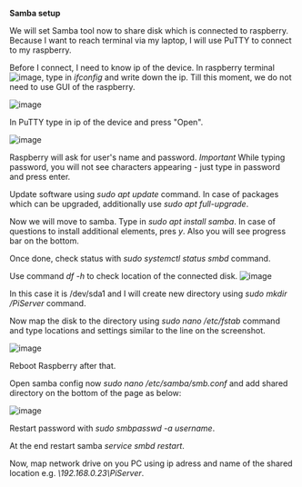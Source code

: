 **Samba setup**

We will set Samba tool now to share disk which is connected to raspberry. Because I want to reach terminal via my laptop, I will use PuTTY to connect to my raspberry.

Before I connect, I need to know ip of the device. In raspberry terminal ![image](https://github.com/WPela/IT_Projects/assets/62253932/d92868f5-c729-4227-8297-e8e70789f81c), type in *ifconfig* and write down the ip. Till this moment, we do not need to use GUI of the raspberry.

![image](https://github.com/WPela/IT_Projects/assets/62253932/10714025-9e4a-4f68-83a4-616f593be239)

In PuTTY type in ip of the device and press "Open". 

![image](https://github.com/WPela/IT_Projects/assets/62253932/61f39f30-c7f5-4156-8ff8-610af3eac9ce)

Raspberry will ask for user's name and password. *Important* While typing password, you will not see characters appearing - just type in password and press enter.

Update software using *sudo apt update* command. In case of packages which can be upgraded, additionally use *sudo apt full-upgrade*.

Now we will move to samba. Type in *sudo apt install samba*. In case of questions to install additional elements, pres *y*. Also you will see progress bar on the bottom.

Once done, check status with *sudo systemctl status smbd* command.

Use command *df -h* to check location of the connected disk.
![image](https://github.com/WPela/IT_Projects/assets/62253932/9e4f12f4-dd68-4b16-b131-fc1087c17f5b)

In this case it is /dev/sda1 and I will create new directory using *sudo mkdir /PiServer* command. 

Now map the disk to the directory using *sudo nano /etc/fstab* command and type locations and settings similar to the line on the screenshot.

![image](https://github.com/WPela/IT_Projects/assets/62253932/2c66267e-80df-4e6b-b57f-f26653d54396)

Reboot Raspberry after that.


Open samba config now *sudo nano /etc/samba/smb.conf* and add shared directory on the bottom of the page as below:

![image](https://github.com/WPela/IT_Projects/assets/62253932/4c2d11f2-f757-43bc-8da1-f71e585f8904)


Restart password with *sudo smbpasswd -a username*.

At the end restart samba *service smbd restart*.

Now, map network drive on you PC using ip adress and name of the shared location e.g. *\\192.168.0.23\PiServer*.

